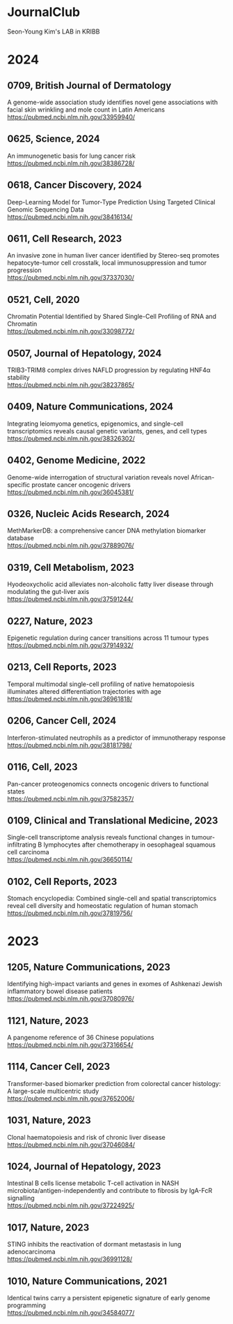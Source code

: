 # JournalClub
Seon-Young Kim's LAB in KRIBB

# 2024

## 0709, British Journal of Dermatology
A genome-wide association study identifies novel gene associations with facial skin wrinkling and mole count in Latin Americans
<br> https://pubmed.ncbi.nlm.nih.gov/33959940/

## 0625, Science, 2024
An immunogenetic basis for lung cancer risk
<br> https://pubmed.ncbi.nlm.nih.gov/38386728/

## 0618, Cancer Discovery, 2024
Deep-Learning Model for Tumor-Type Prediction Using Targeted Clinical Genomic Sequencing Data
<br> https://pubmed.ncbi.nlm.nih.gov/38416134/

## 0611, Cell Research, 2023
An invasive zone in human liver cancer identified by Stereo-seq promotes hepatocyte-tumor cell crosstalk, local immunosuppression and tumor progression
<br> https://pubmed.ncbi.nlm.nih.gov/37337030/

## 0521, Cell, 2020
Chromatin Potential Identified by Shared Single-Cell Profiling of RNA and Chromatin
<br> https://pubmed.ncbi.nlm.nih.gov/33098772/

## 0507, Journal of Hepatology, 2024
TRIB3-TRIM8 complex drives NAFLD progression by regulating HNF4α stability
<br> https://pubmed.ncbi.nlm.nih.gov/38237865/

## 0409, Nature Communications, 2024
Integrating leiomyoma genetics, epigenomics, and single-cell transcriptomics reveals causal genetic variants, genes, and cell types
<br> https://pubmed.ncbi.nlm.nih.gov/38326302/

## 0402, Genome Medicine, 2022
Genome-wide interrogation of structural variation reveals novel African-specific prostate cancer oncogenic drivers
<br> https://pubmed.ncbi.nlm.nih.gov/36045381/

## 0326, Nucleic Acids Research, 2024
MethMarkerDB: a comprehensive cancer DNA methylation biomarker database
<br> https://pubmed.ncbi.nlm.nih.gov/37889076/

## 0319, Cell Metabolism, 2023
Hyodeoxycholic acid alleviates non-alcoholic fatty liver disease through modulating the gut-liver axis
<br> https://pubmed.ncbi.nlm.nih.gov/37591244/

## 0227, Nature, 2023
Epigenetic regulation during cancer transitions across 11 tumour types
<br> https://pubmed.ncbi.nlm.nih.gov/37914932/

## 0213, Cell Reports, 2023
Temporal multimodal single-cell profiling of native hematopoiesis illuminates altered differentiation trajectories with age
<br> https://pubmed.ncbi.nlm.nih.gov/36961818/

## 0206, Cancer Cell, 2024
Interferon-stimulated neutrophils as a predictor of immunotherapy response
<br> https://pubmed.ncbi.nlm.nih.gov/38181798/

## 0116, Cell, 2023
Pan-cancer proteogenomics connects oncogenic drivers to functional states
<br> https://pubmed.ncbi.nlm.nih.gov/37582357/

## 0109, Clinical and Translational Medicine, 2023
Single-cell transcriptome analysis reveals functional changes in tumour-infiltrating B lymphocytes after chemotherapy in oesophageal squamous cell carcinoma
<br> https://pubmed.ncbi.nlm.nih.gov/36650114/

## 0102, Cell Reports, 2023
Stomach encyclopedia: Combined single-cell and spatial transcriptomics reveal cell diversity and homeostatic regulation of human stomach
<br> https://pubmed.ncbi.nlm.nih.gov/37819756/


# 2023

## 1205, Nature Communications, 2023
Identifying high-impact variants and genes in exomes of Ashkenazi Jewish inflammatory bowel disease patients
<br> https://pubmed.ncbi.nlm.nih.gov/37080976/

## 1121, Nature, 2023
A pangenome reference of 36 Chinese populations
<br> https://pubmed.ncbi.nlm.nih.gov/37316654/

## 1114, Cancer Cell, 2023
Transformer-based biomarker prediction from colorectal cancer histology: A large-scale multicentric study
<br> https://pubmed.ncbi.nlm.nih.gov/37652006/

## 1031, Nature, 2023 
Clonal haematopoiesis and risk of chronic liver disease
<br> https://pubmed.ncbi.nlm.nih.gov/37046084/

## 1024, Journal of Hepatology, 2023
Intestinal B cells license metabolic T-cell activation in NASH microbiota/antigen-independently and contribute to fibrosis by IgA-FcR signalling
<br> https://pubmed.ncbi.nlm.nih.gov/37224925/

## 1017, Nature, 2023
STING inhibits the reactivation of dormant metastasis in lung adenocarcinoma
<br> https://pubmed.ncbi.nlm.nih.gov/36991128/

## 1010, Nature Communications, 2021
Identical twins carry a persistent epigenetic signature of early genome programming
<br> https://pubmed.ncbi.nlm.nih.gov/34584077/




